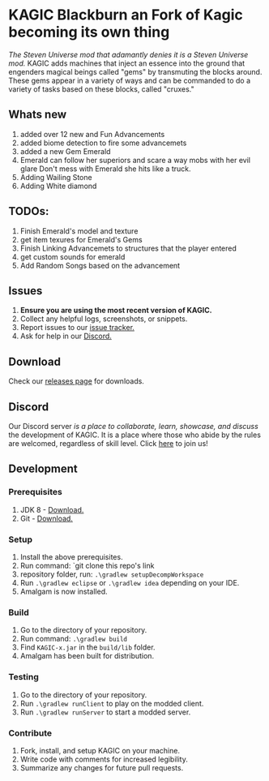 # KAGIC Blackburn an Fork of Kagic becoming its own thing
*The Steven Universe mod that adamantly denies it is a Steven Universe mod.* KAGIC adds machines that inject an essence into the ground that engenders magical beings called "gems" by transmuting the blocks around. These gems appear in a variety of ways and can be commanded to do a variety of tasks based on these blocks, called "cruxes."
## Whats new
1. added over 12 new and Fun Advancements
2. added biome detection to fire some advancemets
3. added a new Gem Emerald 
4. Emerald can follow her superiors and scare a way mobs with her evil glare Don't mess with Emerald she hits like a truck.
5. Adding Wailing Stone
6. Adding White diamond



## TODOs:
1. Finish Emerald's model and texture
2. get item texures for Emerald's Gems
3. Finish Linking Advancemets to structures that the player entered 
4. get custom sounds for emerald 
5. Add Random Songs based on the advancement 




## Issues
1. **Ensure you are using the most recent version of KAGIC.**
2. Collect any helpful logs, screenshots, or snippets.
3. Report issues to our [issue tracker.](https://github.com/kagic/KAGIC/issues)
4. Ask for help in our [Discord.](https://discord.gg/MwEuu9x)

## Download
Check our [releases page](https://github.com/kagic/KAGIC/releases) for downloads.

## Discord
Our Discord server _is a place to collaborate, learn, showcase, and discuss_ the development of KAGIC. It is a place where those who abide by the rules are welcomed, regardless of skill level.
Click [here](https://discord.gg/MwEuu9x) to join us!

## Development
### Prerequisites
1. JDK 8 - [Download.](https://www.oracle.com/technetwork/java/javase/downloads/jdk8-downloads-2133151.html)
2. Git - [Download.](https://git-scm.com/downloads)

### Setup
1. Install the above prerequisites.
2. Run command: `git clone this repo's link
3.  repository folder, run: `.\gradlew setupDecompWorkspace`
4. Run `.\gradlew eclipse` or `.\gradlew idea` depending on your IDE.
5. Amalgam is now installed.

### Build
1. Go to the directory of your repository.
2. Run command: `.\gradlew build`
3. Find `KAGIC-x.jar` in the `build/lib` folder.
4. Amalgam has been built for distribution.

### Testing
1. Go to the directory of your repository.
2. Run `.\gradlew runClient` to play on the modded client.
3. Run `.\gradlew runServer` to start a modded server.

### Contribute
1. Fork, install, and setup KAGIC on your machine.
2. Write code with comments for increased legibility.
3. Summarize any changes for future pull requests.


